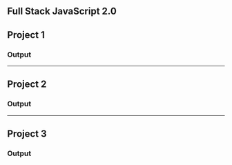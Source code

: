 ## Full Stack JavaScript 2.0

## Project 1

### Output


---

## Project 2

### Output


---

## Project 3

### Output
